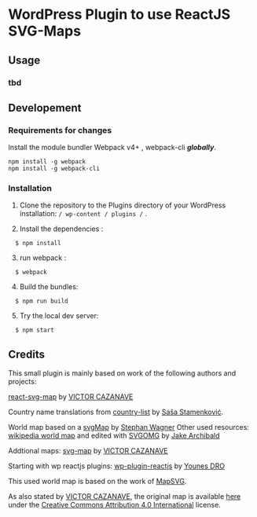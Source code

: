 # WordPress Plugin to use ReactJS SVG-Maps

## Usage

### tbd

## Developement

### Requirements for changes

Install the module bundler Webpack v4+ , webpack-cli  ***globally***.
```
npm install -g webpack
npm install -g webpack-cli
```

### Installation
1. Clone the repository to the Plugins directory of your WordPress installation: ` / wp-content / plugins / ` .

2.  Install the dependencies :
```
  $ npm install
```
3. run webpack  :
```
  $ webpack
```
4. Build the bundles:
```
  $ npm run build
```
5. Try the local dev server:
```
  $ npm start
```

## Credits

This small plugin is mainly based on work of the following authors and projects:

[react-svg-map](https://github.com/VictorCazanave/react-svg-map) by [VICTOR CAZANAVE](https://victorcazanave.com/en/)

Country name translations from [country-list](https://github.com/umpirsky/country-list) by [Saša Stamenković](https://github.com/umpirsky).

World map based on a [svgMap](https://github.com/StephanWagner/svgMap) by [Stephan Wagner](https://stephanwagner.me/create-world-map-charts-with-svgmap#svgMapDemoGDP)
Other used resources: [wikipedia world map](https://upload.wikimedia.org/wikipedia/commons/b/bc/BlankMap-World-Compact.svg) and edited with [SVGOMG](http://jakearchibald.github.io/svgomg/) by [Jake Archibald](https://twitter.com/jaffathecake)

Addtional maps:
[svg-map](https://github.com/VictorCazanave/svg-maps) by [VICTOR CAZANAVE](https://victorcazanave.com/en/)

Starting with wp reactjs plugins:
[wp-plugin-reactjs](https://github.com/younes-dro/wp-plugin-reactjs) by [Younes DRO](https://dro.123.fr/)

This used world map is based on the work of [MapSVG](https://mapsvg.com).

As also stated by [VICTOR CAZANAVE](https://victorcazanave.com/en/), the original map is available [here](https://mapsvg.com/maps/world) under the [Creative Commons Attribution 4.0 International](https://creativecommons.org/licenses/by/4.0/) license.

